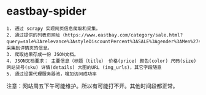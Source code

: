 # eastbay-spider
    1. 通过 scrapy 实现网页信息爬取和采集。
    2. 通过提供的列表页网址（https://www.eastbay.com/category/sale.html?query=sale%3Arelevance%3AstyleDiscountPercent%3ASALE%3Agender%3AMen%27s%3Abrand%3AASICS+Tiger）采集到详情页的信息。
    3. 爬取结果存成一份 JSON文档。
    4. JSON文档要求： 主要信息（标题（title） 价格(price) 颜色(color) 尺码(size) 网站货号(sku) 详情(details) 大图的URL (img_urls)，其它字段随意
    5. 通过设置代理服务器池，增加访问成功率

   注意：网站周五下午可能维护。所以有可能打不开。其他时间段都正常。

